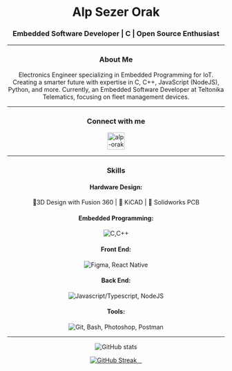 <h1 align="center">Alp Sezer Orak</h1>
<h3 align="center">Embedded Software Developer | C | Open Source Enthusiast</h3>

***

<h3 align="center">About Me</h3>
<p align="center">Electronics Engineer specializing in Embedded Programming for IoT. Creating a smarter future with expertise in C, C++, JavaScript (NodeJS), Python, and more. Currently, an Embedded Software Developer at Teltonika Telematics, focusing on fleet management devices.</p>

***

<h3 align="center">Connect with me</h3>
<p align="center">
  <a href="https://linkedin.com/in/alp-orak" target="blank">
    <img src="https://skillicons.dev/icons?i=linkedin" alt="alp-orak" height="40" width="40" />
  </a>
</p>

***

<h3 align="center">Skills</h3>

<h4 align="center">Hardware Design:</h4>
<p align="center">
  <span title="Fusion 360">🔧3D Design with Fusion 360 </span>|
  <span title="KiCad">🔧 KiCAD </span>|
  <span title="Solidworks PCB">🔧 Solidworks PCB</span>
</p>

<h4 align="center">Embedded Programming:</h4>
<p align="center">
    <img src="https://skillicons.dev/icons?i=c,cpp" alt="C,C++" title="embedded"/>
</p>

<h4 align="center">Front End:</h4>
<p align="center">
    <img src="https://skillicons.dev/icons?i=figma,react" alt="Figma, React Native" title="frontend"/>
</p>

<h4 align="center">Back End:</h4>
<p align="center">
    <img src="https://skillicons.dev/icons?i=js,nodejs,ts" alt="Javascript/Typescript, NodeJS" title="backend" />
</p>

<h4 align="center">Tools:</h4>
<p align="center">
    <img src="https://skillicons.dev/icons?i=git,linux,ps,postman,bash" alt="Git, Bash, Photoshop, Postman" title="tools"/>    
</p>

***

<p align="center">
    <img src="https://github-readme-stats.vercel.app/api?username=alporak&show_icons=true&theme=tokyonight" alt="GitHub stats" />
</p>

<p align="center">
  <a href="https://streak-stats.demolab.com/?user=alporak&theme=tokyonight-duo">
    <img src="https://streak-stats.demolab.com/?user=alporak&theme=tokyonight-duo" alt="GitHub Streak" />
  </a>
</p>
